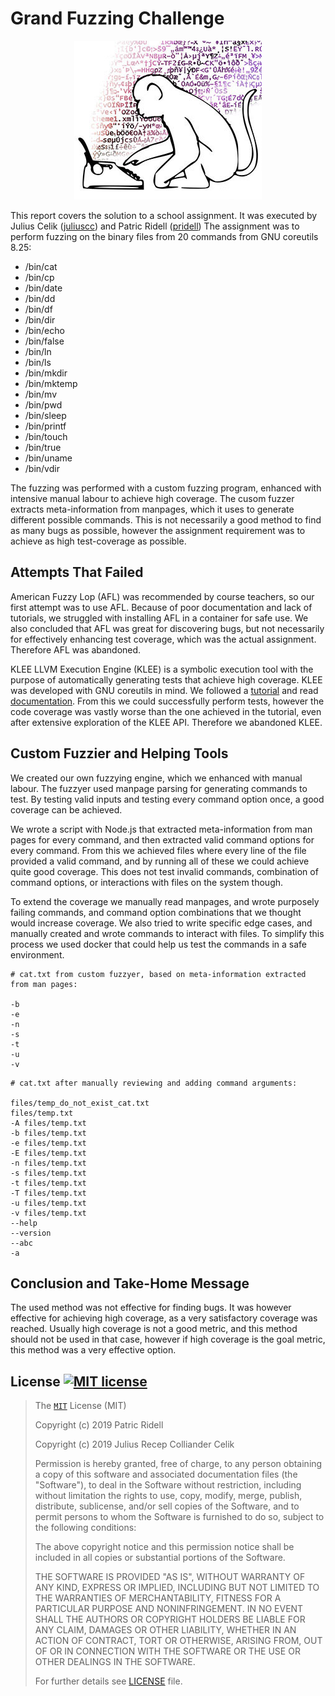 # Grand Fuzzing Challenge

<p align="center">
	<img alt="Monkey doing fuzzy testing" src="fuzz-testing-monkey-img.jpg">
</p>

This report covers the solution to a school assignment. It was executed by Julius Celik ([juliuscc](https://github.com/juliuscc)) and Patric Ridell ([pridell](https://github.com/patricr)) The assignment was to perform fuzzing on the binary files from 20 commands from GNU coreutils 8.25:

-   /bin/cat
-   /bin/cp
-   /bin/date
-   /bin/dd
-   /bin/df
-   /bin/dir
-   /bin/echo
-   /bin/false
-   /bin/ln
-   /bin/ls
-   /bin/mkdir
-   /bin/mktemp
-   /bin/mv
-   /bin/pwd
-   /bin/sleep
-   /bin/printf
-   /bin/touch
-   /bin/true
-   /bin/uname
-   /bin/vdir

The fuzzing was performed with a custom fuzzing program, enhanced with intensive manual labour to achieve high coverage. The cusom fuzzer extracts meta-information from manpages, which it uses to generate different possible commands. This is not necessarily a good method to find as many bugs as possible, however the assignment requirement was to achieve as high test-coverage as possible.

## Attempts That Failed

American Fuzzy Lop (AFL) was recommended by course teachers, so our first attempt was to use AFL. Because of poor documentation and lack of tutorials, we struggled with installing AFL in a container for safe use. We also concluded that AFL was great for discovering bugs, but not necessarily for effectively enhancing test coverage, which was the actual assignment. Therefore AFL was abandoned.

KLEE LLVM Execution Engine (KLEE) is a symbolic execution tool with the purpose of automatically generating tests that achieve high coverage. KLEE was developed with GNU coreutils in mind. We followed a [tutorial](http://klee.github.io/tutorials/testing-coreutils) and read [documentation](http://klee.github.io/docs/). From this we could successfully perform tests, however the code coverage was vastly worse than the one achieved in the tutorial, even after extensive exploration of the KLEE API. Therefore we abandoned KLEE.

## Custom Fuzzier and Helping Tools

We created our own fuzzying engine, which we enhanced with manual labour. The fuzzyer used manpage parsing for generating commands to test. By testing valid inputs and testing every command option once, a good coverage can be achieved.

We wrote a script with Node.js that extracted meta-information from man pages for every command, and then extracted valid command options for every command. From this we achieved files where every line of the file provided a valid command, and by running all of these we could achieve quite good coverage. This does not test invalid commands, combination of command options, or interactions with files on the system though.

To extend the coverage we manually read manpages, and wrote purposely failing commands, and command option combinations that we thought would increase coverage. We also tried to write specific edge cases, and manually created and wrote commands to interact with files. To simplify this process we used docker that could help us test the commands in a safe environment.

```
# cat.txt from custom fuzzyer, based on meta-information extracted from man pages:

-b
-e
-n
-s
-t
-u
-v
```

```
# cat.txt after manually reviewing and adding command arguments:

files/temp_do_not_exist_cat.txt
files/temp.txt
-A files/temp.txt
-b files/temp.txt
-e files/temp.txt
-E files/temp.txt
-n files/temp.txt
-s files/temp.txt
-t files/temp.txt
-T files/temp.txt
-u files/temp.txt
-v files/temp.txt
--help
--version
--abc
-a
```

## Conclusion and Take-Home Message

The used method was not effective for finding bugs. It was however effective for achieving high coverage, as a very satisfactory coverage was reached. Usually high coverage is not a good metric, and this method should not be used in that case, however if high coverage is the goal metric, this method was a very effective option.

## License [![MIT license][license-img]][license-url]

> The [`MIT`][license-url] License (MIT)
>
> Copyright (c) 2019 Patric Ridell
>
> Copyright (c) 2019 Julius Recep Colliander Celik
>
> Permission is hereby granted, free of charge, to any person obtaining a copy
> of this software and associated documentation files (the "Software"), to deal
> in the Software without restriction, including without limitation the rights
> to use, copy, modify, merge, publish, distribute, sublicense, and/or sell
> copies of the Software, and to permit persons to whom the Software is
> furnished to do so, subject to the following conditions:
>
> The above copyright notice and this permission notice shall be included in all
> copies or substantial portions of the Software.
>
> THE SOFTWARE IS PROVIDED "AS IS", WITHOUT WARRANTY OF ANY KIND, EXPRESS OR
> IMPLIED, INCLUDING BUT NOT LIMITED TO THE WARRANTIES OF MERCHANTABILITY,
> FITNESS FOR A PARTICULAR PURPOSE AND NONINFRINGEMENT. IN NO EVENT SHALL THE
> AUTHORS OR COPYRIGHT HOLDERS BE LIABLE FOR ANY CLAIM, DAMAGES OR OTHER
> LIABILITY, WHETHER IN AN ACTION OF CONTRACT, TORT OR OTHERWISE, ARISING FROM,
> OUT OF OR IN CONNECTION WITH THE SOFTWARE OR THE USE OR OTHER DEALINGS IN THE
> SOFTWARE.
>
> For further details see [LICENSE][license-url] file.

[license-img]: https://img.shields.io/badge/license-MIT-blue.svg?style=flat-square
[license-url]: https://github.com/juliuscc/fuzzy-challenge/blob/master/jcelik-pridell/doc/LICENSE
